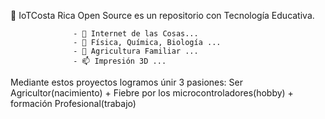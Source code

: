  👋 IoTCosta Rica Open Source es un repositorio con Tecnología Educativa.
 
                  - 👀 Internet de las Cosas...
                  - 💞️ Física, Química, Biología ...
                  - 🌱 Agricultura Familiar ...
                  - 📫 Impresión 3D ...
                  
Mediante estos proyectos logramos únir 3 pasiones: Ser Agricultor(nacimiento) + Fiebre por los microcontroladores(hobby) + formación Profesional(trabajo)

<!---

--->
